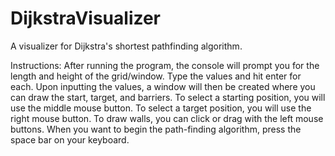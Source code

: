 # DijkstraVisualizer
A visualizer for Dijkstra's shortest pathfinding algorithm.

Instructions:
After running the program, the console will prompt you for the length and height of the grid/window.
Type the values and hit enter for each.
Upon inputting the values, a window will then be created where you can draw the start, target, and barriers.
To select a starting position, you will use the middle mouse button.
To select a target position, you will use the right mouse button.
To draw walls, you can click or drag with the left mouse buttons.
When you want to begin the path-finding algorithm, press the space bar on your keyboard.
